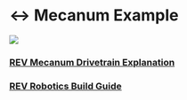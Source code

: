 # ↔ Mecanum Example

![](../.gitbook/assets/MDK\_Default.svg)

### [REV Mecanum Drivetrain Explanation](https://docs.revrobotics.com/duo-build/ftc-starter-kit-mecanum-drivetrain/mecanum-wheel-setup-and-behavior)

### [REV Robotics Build Guide](https://docs.revrobotics.com/duo-build/mecanum-drivetrain-kit-mecanum-drivetrain)
